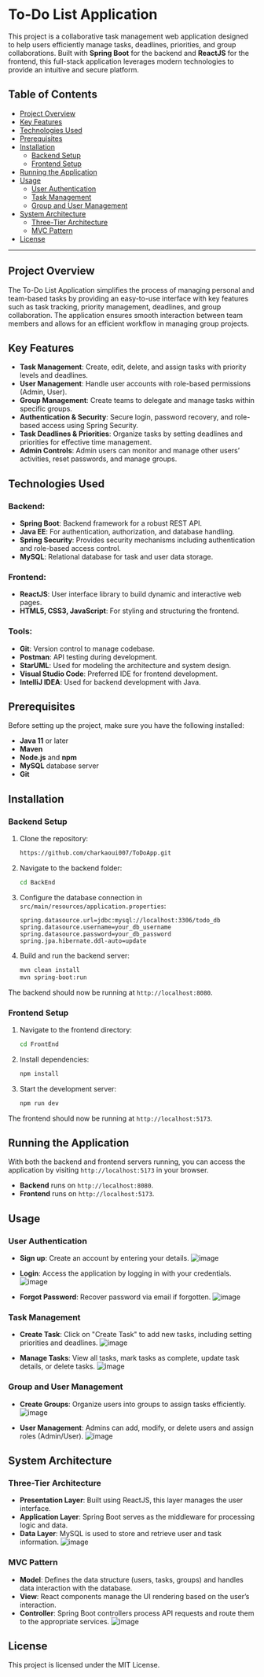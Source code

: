 # To-Do List Application

This project is a collaborative task management web application designed to help users efficiently manage tasks, deadlines, priorities, and group collaborations. Built with **Spring Boot** for the backend and **ReactJS** for the frontend, this full-stack application leverages modern technologies to provide an intuitive and secure platform.

## Table of Contents

- [Project Overview](#project-overview)
- [Key Features](#key-features)
- [Technologies Used](#technologies-used)
- [Prerequisites](#prerequisites)
- [Installation](#installation)
  - [Backend Setup](#backend-setup)
  - [Frontend Setup](#frontend-setup)
- [Running the Application](#running-the-application)
- [Usage](#usage)
  - [User Authentication](#user-authentication)
  - [Task Management](#task-management)
  - [Group and User Management](#group-and-user-management)
- [System Architecture](#system-architecture)
  - [Three-Tier Architecture](#three-tier-architecture)
  - [MVC Pattern](#mvc-pattern)
- [License](#license)

---

## Project Overview

The To-Do List Application simplifies the process of managing personal and team-based tasks by providing an easy-to-use interface with key features such as task tracking, priority management, deadlines, and group collaboration. The application ensures smooth interaction between team members and allows for an efficient workflow in managing group projects.

## Key Features

- **Task Management**: Create, edit, delete, and assign tasks with priority levels and deadlines.
- **User Management**: Handle user accounts with role-based permissions (Admin, User).
- **Group Management**: Create teams to delegate and manage tasks within specific groups.
- **Authentication & Security**: Secure login, password recovery, and role-based access using Spring Security.
- **Task Deadlines & Priorities**: Organize tasks by setting deadlines and priorities for effective time management.
- **Admin Controls**: Admin users can monitor and manage other users’ activities, reset passwords, and manage groups.

## Technologies Used

### Backend:
- **Spring Boot**: Backend framework for a robust REST API.
- **Java EE**: For authentication, authorization, and database handling.
- **Spring Security**: Provides security mechanisms including authentication and role-based access control.
- **MySQL**: Relational database for task and user data storage.

### Frontend:
- **ReactJS**: User interface library to build dynamic and interactive web pages.
- **HTML5, CSS3, JavaScript**: For styling and structuring the frontend.

### Tools:
- **Git**: Version control to manage codebase.
- **Postman**: API testing during development.
- **StarUML**: Used for modeling the architecture and system design.
- **Visual Studio Code**: Preferred IDE for frontend development.
- **IntelliJ IDEA**: Used for backend development with Java.

## Prerequisites

Before setting up the project, make sure you have the following installed:
- **Java 11** or later
- **Maven**
- **Node.js** and **npm**
- **MySQL** database server
- **Git**

## Installation

### Backend Setup

1. Clone the repository:
    ```bash
    https://github.com/charkaoui007/ToDoApp.git
    ```

2. Navigate to the backend folder:
    ```bash
    cd BackEnd
    ```

3. Configure the database connection in `src/main/resources/application.properties`:
    ```properties
    spring.datasource.url=jdbc:mysql://localhost:3306/todo_db
    spring.datasource.username=your_db_username
    spring.datasource.password=your_db_password
    spring.jpa.hibernate.ddl-auto=update
    ```

4. Build and run the backend server:
    ```bash
    mvn clean install
    mvn spring-boot:run
    ```

The backend should now be running at `http://localhost:8080`.

### Frontend Setup

1. Navigate to the frontend directory:
    ```bash
    cd FrontEnd
    ```

2. Install dependencies:
    ```bash
    npm install
    ```

3. Start the development server:
    ```bash
    npm run dev
    ```

The frontend should now be running at `http://localhost:5173`.

## Running the Application

With both the backend and frontend servers running, you can access the application by visiting `http://localhost:5173` in your browser.

- **Backend** runs on `http://localhost:8080`.
- **Frontend** runs on `http://localhost:5173`.

## Usage

### User Authentication

- **Sign up**: Create an account by entering your details.
![image](https://github.com/user-attachments/assets/604f16e9-a5b7-4f98-8c04-1c1927da573a)

- **Login**: Access the application by logging in with your credentials.
![image](https://github.com/user-attachments/assets/9ecefe83-9d3c-493e-8c14-11318a6418c9)

- **Forgot Password**: Recover password via email if forgotten.
![image](https://github.com/user-attachments/assets/1e8334ad-d68c-4bf9-b8db-7adf4ca8447d)

### Task Management

- **Create Task**: Click on "Create Task" to add new tasks, including setting priorities and deadlines.
![image](https://github.com/user-attachments/assets/144330f0-8c3b-43b5-b2f8-2c8e44d34df8)

- **Manage Tasks**: View all tasks, mark tasks as complete, update task details, or delete tasks.
![image](https://github.com/user-attachments/assets/37ed7512-0399-467a-9248-2eee421176e4)

### Group and User Management

- **Create Groups**: Organize users into groups to assign tasks efficiently.
![image](https://github.com/user-attachments/assets/288bcb5a-cead-475e-ae8f-f91dc58e5e23)

- **User Management**: Admins can add, modify, or delete users and assign roles (Admin/User).
![image](https://github.com/user-attachments/assets/5796b614-f3eb-44ec-9eae-32d8b89e7152)

## System Architecture

### Three-Tier Architecture

- **Presentation Layer**: Built using ReactJS, this layer manages the user interface.
- **Application Layer**: Spring Boot serves as the middleware for processing logic and data.
- **Data Layer**: MySQL is used to store and retrieve user and task information.
![image](https://github.com/user-attachments/assets/6ba4f2d8-daf8-40b2-bd7f-6d1d950940b7)

### MVC Pattern

- **Model**: Defines the data structure (users, tasks, groups) and handles data interaction with the database.
- **View**: React components manage the UI rendering based on the user’s interaction.
- **Controller**: Spring Boot controllers process API requests and route them to the appropriate services.
![image](https://github.com/user-attachments/assets/f3d94099-4b1f-4fd1-bd83-b6eb981b0499)

## License

This project is licensed under the MIT License.
